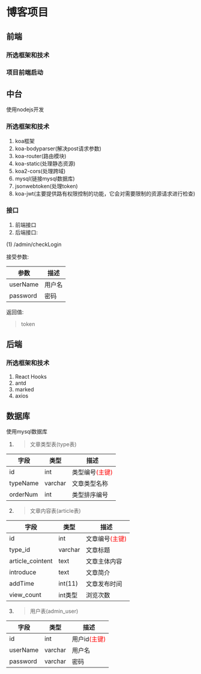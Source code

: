 # 博客项目
## 前端

### 所选框架和技术


### 项目前端启动


## 中台
使用nodejs开发

### 所选框架和技术
1. koa框架
2. koa-bodyparser(解决post请求参数)
3. koa-router(路由模块)
4. koa-static(处理静态资源)
5. koa2-cors(处理跨域)
6. mysql(链接mysql数据库)
7. jsonwebtoken(处理token)
8. koa-jwt(主要提供路有权限控制的功能，它会对需要限制的资源请求进行检查)

### 接口
1. 前端接口
2. 后端接口: 

(1) /admin/checkLogin

接受参数:


|  参数  | 描述 |
|  ---  | ---  |
| userName  | 用户名 |
| password  | 密码 |

返回值:
> token <br>



## 后端

### 所选框架和技术
1. React Hooks
2. antd
3. marked
4. axios

## 数据库
使用mysql数据库
1. > 文章类型表(type表)
   
|  字段   | 类型  | 描述 |
|  ---  | ---  | --- |
| id  | int | 类型编号<font color=red>(主键)</font> |
| typeName  | varchar | 文章类型名称 |
| orderNum  | int | 类型排序编号 |


2. > 文章内容表(article表)
   
|  字段   | 类型  | 描述 |
|  ---  | ---  | --- |
| id  | int | 文章编号<font color=red>(主键)</font> |
| type_id  | varchar | 文章标题 |
| article_cointent   | text | 文章主体内容 |
| introduce | text | 文章简介 |
| addTime | int(11) | 文章发布时间 |
| view_count | int类型 | 浏览次数 |

3. > 用户表(admin_user)

| 字段 | 类型 | 描述 |
| --- | ---| --- |
| id | int | 用户id<font color=red>(主键)</font> |
| userName | varchar | 用户名 |
| password | varchar | 密码 |